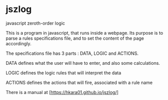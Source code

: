 # jszlog
javascript zeroth-order logic

This is a program in javascript, that runs inside a webpage. Its purpose is to parse a rules specifications file, and
to set the content of the page accordingly.

The specifications file has 3 parts : DATA, LOGIC and ACTIONS.

DATA defines what the user will have to enter, and also some calculations.

LOGIC defines the logic rules that will interpret the data

ACTIONS defines the actions that will fire, associated with a rule name

There is a manual at [https://hkara01.github.io/jszlog/]

